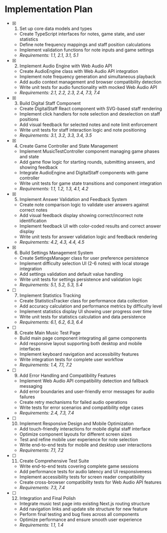 # Implementation Plan

- [x] 1. Set up core data models and types
  - Create TypeScript interfaces for notes, game state, and user statistics
  - Define note frequency mappings and staff position calculations
  - Implement validation functions for note inputs and game settings
  - _Requirements: 1.1, 2.1, 3.1, 5.1_

- [x] 2. Implement Audio Engine with Web Audio API
  - Create AudioEngine class with Web Audio API integration
  - Implement note frequency generation and simultaneous playback
  - Add audio context management and browser compatibility detection
  - Write unit tests for audio functionality with mocked Web Audio API
  - _Requirements: 2.1, 2.2, 2.3, 2.4, 7.3, 7.4_

- [x] 3. Build Digital Staff Component
  - Create DigitalStaff React component with SVG-based staff rendering
  - Implement click handlers for note selection and deselection on staff positions
  - Add visual feedback for selected notes and note limit enforcement
  - Write unit tests for staff interaction logic and note positioning
  - _Requirements: 3.1, 3.2, 3.3, 3.4, 3.5_

- [x] 4. Create Game Controller and State Management
  - Implement MusicTestController component managing game phases and state
  - Add game flow logic for starting rounds, submitting answers, and showing feedback
  - Integrate AudioEngine and DigitalStaff components with game controller
  - Write unit tests for game state transitions and component integration
  - _Requirements: 1.1, 1.2, 1.3, 4.1, 4.2_

- [x] 5. Implement Answer Validation and Feedback System
  - Create note comparison logic to validate user answers against correct notes
  - Add visual feedback display showing correct/incorrect note identification
  - Implement feedback UI with color-coded results and correct answer display
  - Write unit tests for answer validation logic and feedback rendering
  - _Requirements: 4.2, 4.3, 4.4, 4.5_

- [x] 6. Build Settings Management System
  - Create SettingsManager class for user preference persistence
  - Implement difficulty selection UI (2-6 notes) with local storage integration
  - Add settings validation and default value handling
  - Write unit tests for settings persistence and validation logic
  - _Requirements: 5.1, 5.2, 5.3, 5.4_

- [ ] 7. Implement Statistics Tracking
  - Create StatisticsTracker class for performance data collection
  - Add accuracy calculation and performance metrics by difficulty level
  - Implement statistics display UI showing user progress over time
  - Write unit tests for statistics calculation and data persistence
  - _Requirements: 6.1, 6.2, 6.3, 6.4_

- [ ] 8. Create Main Music Test Page
  - Build main page component integrating all game components
  - Add responsive layout supporting both desktop and mobile interfaces
  - Implement keyboard navigation and accessibility features
  - Write integration tests for complete user workflow
  - _Requirements: 1.4, 7.1, 7.2_

- [ ] 9. Add Error Handling and Compatibility Features
  - Implement Web Audio API compatibility detection and fallback messaging
  - Add error boundaries and user-friendly error messages for audio failures
  - Create retry mechanisms for failed audio operations
  - Write tests for error scenarios and compatibility edge cases
  - _Requirements: 2.4, 7.3, 7.4_

- [ ] 10. Implement Responsive Design and Mobile Optimization
  - Add touch-friendly interactions for mobile digital staff interface
  - Optimize component layouts for different screen sizes
  - Test and refine mobile user experience for note selection
  - Write end-to-end tests for mobile and desktop user interactions
  - _Requirements: 7.1, 7.2_

- [ ] 11. Create Comprehensive Test Suite
  - Write end-to-end tests covering complete game sessions
  - Add performance tests for audio latency and UI responsiveness
  - Implement accessibility tests for screen reader compatibility
  - Create cross-browser compatibility tests for Web Audio API features
  - _Requirements: 7.3, 7.4_

- [ ] 12. Integration and Final Polish
  - Integrate music test page into existing Next.js routing structure
  - Add navigation links and update site structure for new feature
  - Perform final testing and bug fixes across all components
  - Optimize performance and ensure smooth user experience
  - _Requirements: 1.1, 1.4_
